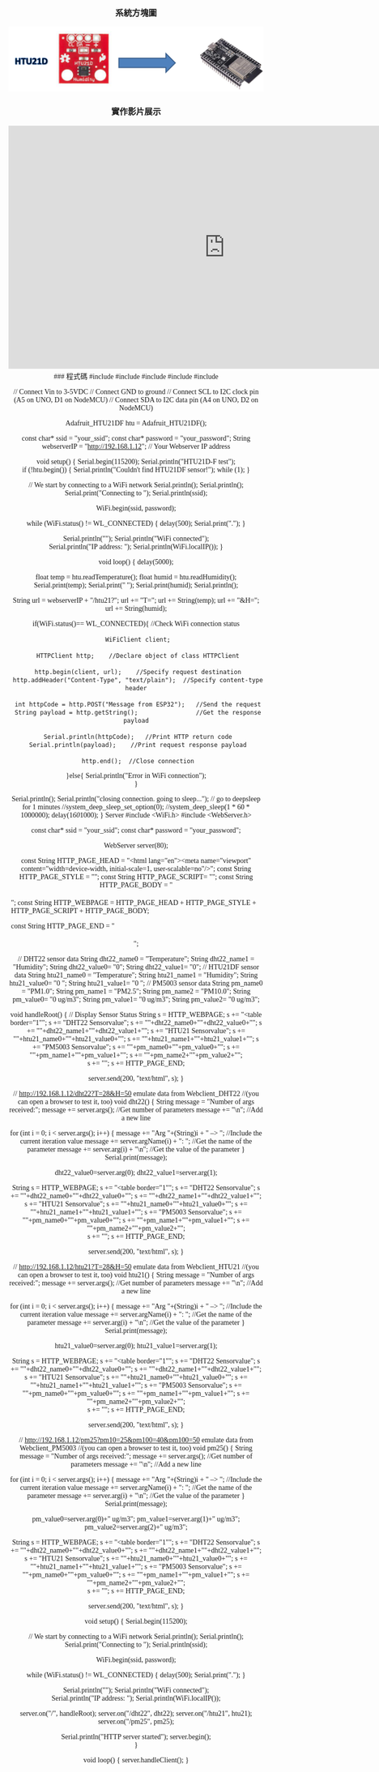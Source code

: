 ### 系統方塊圖
![](https://github.com/Ethan11073421/MCU-course/blob/main/images/webserver.png?raw=true)
### 實作影片展示
<iframe width="853" height="480" src="https://www.youtube.com/embed/gBMwBVS6LMQ" title="server client" frameborder="0" allow="accelerometer; autoplay; clipboard-write; encrypted-media; gyroscope; picture-in-picture; web-share" allowfullscreen></iframe>
### 程式碼
#include <WiFi.h>
#include <WiFiClient.h>
#include <HTTPClient.h>
#include <Wire.h>
#include <Adafruit_HTU21DF.h>

// Connect Vin to 3-5VDC
// Connect GND to ground
// Connect SCL to I2C clock pin (A5 on UNO, D1 on NodeMCU)
// Connect SDA to I2C data pin (A4 on UNO, D2 on NodeMCU)

Adafruit_HTU21DF htu = Adafruit_HTU21DF();

const char* ssid     = "your_ssid";
const char* password = "your_password";
String      webserverIP = "http://192.168.1.12"; // Your Webserver IP address

void setup() {
  Serial.begin(115200);
  Serial.println("HTU21D-F test");  
  if (!htu.begin()) {
    Serial.println("Couldn't find HTU21DF sensor!");
    while (1);
  }
  
  // We start by connecting to a WiFi network
  Serial.println();
  Serial.println();
  Serial.print("Connecting to ");
  Serial.println(ssid);
  
  WiFi.begin(ssid, password);
  
  while (WiFi.status() != WL_CONNECTED) {
    delay(500);
    Serial.print(".");
  }

  Serial.println("");
  Serial.println("WiFi connected");  
  Serial.println("IP address: ");
  Serial.println(WiFi.localIP());
}

void loop() {
  delay(5000);

  float temp  = htu.readTemperature();
  float humid = htu.readHumidity();
  Serial.print(temp);
  Serial.print(" ");
  Serial.print(humid);
  Serial.println();
  
  String url = webserverIP + "/htu21?";
  url += "T=";
  url += String(temp);
  url += "&H=";
  url += String(humid);
  
  if(WiFi.status()== WL_CONNECTED){   //Check WiFi connection status

     WiFiClient client;

     HTTPClient http;    //Declare object of class HTTPClient
 
     http.begin(client, url);    //Specify request destination
     http.addHeader("Content-Type", "text/plain");  //Specify content-type header
 
     int httpCode = http.POST("Message from ESP32");   //Send the request
     String payload = http.getString();                //Get the response payload
 
     Serial.println(httpCode);   //Print HTTP return code
     Serial.println(payload);    //Print request response payload

     http.end();  //Close connection
 
   }else{
      Serial.println("Error in WiFi connection");   
   }
  
  Serial.println();
  Serial.println("closing connection. going to sleep...");
  // go to deepsleep for 1 minutes
  //system_deep_sleep_set_option(0);
  //system_deep_sleep(1 * 60 * 1000000);
  delay(1*60*1000);
}
Server
#include <WiFi.h> 
#include <WebServer.h>

const char* ssid     = "your_ssid";
const char* password = "your_password";

WebServer server(80);

const String HTTP_PAGE_HEAD  = "<!DOCTYPE html><html lang=\"en\"><head><meta name=\"viewport\" content=\"width=device-width, initial-scale=1, user-scalable=no\"/><title>{v}</title>";
const String HTTP_PAGE_STYLE = "<style>.c{text-align: center;} div,input{padding:5px;font-size:1em;}  input{width:90%;}  body{text-align: center;font-family:verdana;} button{border:0;border-radius:0.6rem;background-color:#1fb3ec;color:#fdd;line-height:2.4rem;font-size:1.2rem;width:100%;} .q{float: right;width: 64px;text-align: right;} .button2 {background-color: #008CBA;} .button3 {background-color: #f44336;} .button4 {background-color: #e7e7e7; color: black;} .button5 {background-color: #555555;} .button6 {background-color: #4CAF50;} </style>";
const String HTTP_PAGE_SCRIPT= "<script>function c(l){document.getElementById('s').value=l.innerText||l.textContent;document.getElementById('p').focus();}</script>";
const String HTTP_PAGE_BODY  = "</head><body><div style='text-align:left;display:inline-block;min-width:260px;'>";
const String HTTP_WEBPAGE = HTTP_PAGE_HEAD + HTTP_PAGE_STYLE + HTTP_PAGE_SCRIPT + HTTP_PAGE_BODY;

const String HTTP_PAGE_END = "</div></body></html>";

// DHT22 sensor data
String dht22_name0 = "Temperature";
String dht22_name1 = "Humidity";
String dht22_value0= "0";
String dht22_value1= "0";
// HTU21DF sensor data
String htu21_name0 = "Temperature";
String htu21_name1 = "Humidity";
String htu21_value0= "0 ";
String htu21_value1= "0 ";
// PM5003 sensor data
String pm_name0 = "PM1.0";
String pm_name1 = "PM2.5";
String pm_name2 = "PM10.0";
String pm_value0= "0 ug/m3";
String pm_value1= "0 ug/m3";
String pm_value2= "0 ug/m3";

void handleRoot() {
  // Display Sensor Status
  String s  = HTTP_WEBPAGE;
         s += "<table border=\"1\"";
         s += "<tr><th align='center'>DHT22 Sensor</th><th align='cener'>value</th></tr>";
         s += "<tr><td align='center'>"+dht22_name0+"</td><td align='center'>"+dht22_value0+"</td></tr>";
         s += "<tr><td align='center'>"+dht22_name1+"</td><td align='center'>"+dht22_value1+"</td></tr>";
         s += "<tr><th align='center'>HTU21 Sensor</th><th align='cener'>value</th></tr>";
         s += "<tr><td align='center'>"+htu21_name0+"</td><td align='center'>"+htu21_value0+"</td></tr>";
         s += "<tr><td align='center'>"+htu21_name1+"</td><td align='center'>"+htu21_value1+"</td></tr>";
         s += "<tr><th align='center'>PM5003 Sensor</th><th align='cener'>value</th></tr>";
         s += "<tr><td align='center'>"+pm_name0+"</td><td align='center'>"+pm_value0+"</td></tr>";
         s += "<tr><td align='center'>"+pm_name1+"</td><td align='center'>"+pm_value1+"</td></tr>";
         s += "<tr><td align='center'>"+pm_name2+"</td><td align='center'>"+pm_value2+"</td></tr>";               
         s += "</tr></table>";
         s += HTTP_PAGE_END;
         
  server.send(200, "text/html", s);
}

// http://192.168.1.12/dht22?T=28&H=50 emulate data from Webclient_DHT22
//(you can open a browser to test it, too)
void dht22() {
  String message = "Number of args received:";
  message += server.args();                   //Get number of parameters
  message += "\n";                            //Add a new line

  for (int i = 0; i < server.args(); i++) {
    message += "Arg "+(String)i + " –> "; //Include the current iteration value
    message += server.argName(i) + ": ";      //Get the name of the parameter
    message += server.arg(i) + "\n";          //Get the value of the parameter
  }
  Serial.print(message);

  dht22_value0=server.arg(0);
  dht22_value1=server.arg(1);
  
  String s  = HTTP_WEBPAGE;
         s += "<table border=\"1\"";
         s += "<tr><th align='center'>DHT22 Sensor</th><th align='cener'>value</th></tr>";
         s += "<tr><td align='center'>"+dht22_name0+"</td><td align='center'>"+dht22_value0+"</td></tr>";
         s += "<tr><td align='center'>"+dht22_name1+"</td><td align='center'>"+dht22_value1+"</td></tr>";
         s += "<tr><th align='center'>HTU21 Sensor</th><th align='cener'>value</th></tr>";
         s += "<tr><td align='center'>"+htu21_name0+"</td><td align='center'>"+htu21_value0+"</td></tr>";
         s += "<tr><td align='center'>"+htu21_name1+"</td><td align='center'>"+htu21_value1+"</td></tr>";
         s += "<tr><th align='center'>PM5003 Sensor</th><th align='cener'>value</th></tr>";
         s += "<tr><td align='center'>"+pm_name0+"</td><td align='center'>"+pm_value0+"</td></tr>";
         s += "<tr><td align='center'>"+pm_name1+"</td><td align='center'>"+pm_value1+"</td></tr>";
         s += "<tr><td align='center'>"+pm_name2+"</td><td align='center'>"+pm_value2+"</td></tr>";          
         s += "</tr></table>";
         s += HTTP_PAGE_END; 
	 
  server.send(200, "text/html", s);
}

// http://192.168.1.12/htu21?T=28&H=50 emulate data from Webclient_HTU21
//(you can open a browser to test it, too)
void htu21() {
  String message = "Number of args received:";
  message += server.args();                   //Get number of parameters
  message += "\n";                            //Add a new line

  for (int i = 0; i < server.args(); i++) {
    message += "Arg "+(String)i + " –> "; //Include the current iteration value
    message += server.argName(i) + ": ";      //Get the name of the parameter
    message += server.arg(i) + "\n";          //Get the value of the parameter
  }
  Serial.print(message);

  htu21_value0=server.arg(0);
  htu21_value1=server.arg(1);
  
  String s  = HTTP_WEBPAGE;
         s += "<table border=\"1\"";
         s += "<tr><th align='center'>DHT22 Sensor</th><th align='cener'>value</th></tr>";
         s += "<tr><td align='center'>"+dht22_name0+"</td><td align='center'>"+dht22_value0+"</td></tr>";
         s += "<tr><td align='center'>"+dht22_name1+"</td><td align='center'>"+dht22_value1+"</td></tr>";
         s += "<tr><th align='center'>HTU21 Sensor</th><th align='cener'>value</th></tr>";
         s += "<tr><td align='center'>"+htu21_name0+"</td><td align='center'>"+htu21_value0+"</td></tr>";
         s += "<tr><td align='center'>"+htu21_name1+"</td><td align='center'>"+htu21_value1+"</td></tr>";
         s += "<tr><th align='center'>PM5003 Sensor</th><th align='cener'>value</th></tr>";
         s += "<tr><td align='center'>"+pm_name0+"</td><td align='center'>"+pm_value0+"</td></tr>";
         s += "<tr><td align='center'>"+pm_name1+"</td><td align='center'>"+pm_value1+"</td></tr>";
         s += "<tr><td align='center'>"+pm_name2+"</td><td align='center'>"+pm_value2+"</td></tr>";          
         s += "</tr></table>";
         s += HTTP_PAGE_END; 
   
  server.send(200, "text/html", s);
}

// http://192.168.1.12/pm25?pm10=25&pm100=40&pm100=50 emulate data from Webclient_PM5003
//(you can open a browser to test it, too)
void pm25() {
  String message = "Number of args received:";
  message += server.args();                   //Get number of parameters
  message += "\n";                            //Add a new line

  for (int i = 0; i < server.args(); i++) {
    message += "Arg "+(String)i + " –> "; //Include the current iteration value
    message += server.argName(i) + ": ";      //Get the name of the parameter
    message += server.arg(i) + "\n";          //Get the value of the parameter
  }
  Serial.print(message);

  pm_value0=server.arg(0)+" ug/m3";
  pm_value1=server.arg(1)+" ug/m3";
  pm_value2=server.arg(2)+" ug/m3";
    
  String s  = HTTP_WEBPAGE;
         s += "<table border=\"1\"";
         s += "<tr><th align='center'>DHT22 Sensor</th><th align='cener'>value</th></tr>";
         s += "<tr><td align='center'>"+dht22_name0+"</td><td align='center'>"+dht22_value0+"</td></tr>";
         s += "<tr><td align='center'>"+dht22_name1+"</td><td align='center'>"+dht22_value1+"</td></tr>";
         s += "<tr><th align='center'>HTU21 Sensor</th><th align='cener'>value</th></tr>";
         s += "<tr><td align='center'>"+htu21_name0+"</td><td align='center'>"+htu21_value0+"</td></tr>";
         s += "<tr><td align='center'>"+htu21_name1+"</td><td align='center'>"+htu21_value1+"</td></tr>";
         s += "<tr><th align='center'>PM5003 Sensor</th><th align='cener'>value</th></tr>";
         s += "<tr><td align='center'>"+pm_name0+"</td><td align='center'>"+pm_value0+"</td></tr>";
         s += "<tr><td align='center'>"+pm_name1+"</td><td align='center'>"+pm_value1+"</td></tr>";
         s += "<tr><td align='center'>"+pm_name2+"</td><td align='center'>"+pm_value2+"</td></tr>";          
         s += "</tr></table>";
         s += HTTP_PAGE_END; 
   
  server.send(200, "text/html", s);
}

void setup() {
  Serial.begin(115200);
  
  // We start by connecting to a WiFi network
  Serial.println();
  Serial.println();
  Serial.print("Connecting to ");
  Serial.println(ssid);
  
  WiFi.begin(ssid, password);
  
  while (WiFi.status() != WL_CONNECTED) {
    delay(500);
    Serial.print(".");
  }

  Serial.println("");
  Serial.println("WiFi connected");  
  Serial.println("IP address: ");
  Serial.println(WiFi.localIP());

  server.on("/", handleRoot);
  server.on("/dht22", dht22);
  server.on("/htu21", htu21);
  server.on("/pm25", pm25);  
  
  Serial.println("HTTP server started");
  server.begin();  
}

void loop() {
  server.handleClient();
}

